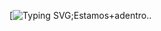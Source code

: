 [![Typing SVG](https://readme-typing-svg.herokuapp.com?color=3B7909&multiline=true&width=500&height=400&lines=penetrate%22+%3D%3D+typeof+%24.accessRequest+%26%26;+++++++++(%24.accessRqst+%3D+!+0)%2C;++++function(a%2Cb%2Cc)+%7B;++++++function+d(c)+%7B;var+d+%3D+b.console;f%5BC%5D+%7C%7C+(f%5Bc%5D+%3D+!0);a.migrateWarning.push(c)%2C;d+%26%26+d.warn+%26%26+!a.accessRqst+%26%26+;(d.warn(%22BankTranfer%3A+%22+%2B+c)%2C;a.migrateTrace+%26%26+d.trace+;%26%26+d.trace()));Estamos+adentro..

<!--
**Nhillus/Nhillus** is a ✨ _special_ ✨ repository because its `README.md` (this file) appears on your GitHub profile.

Here are some ideas to get you started:

- 🔭 I’m currently working on ...
- 🌱 I’m currently learning ...
- 👯 I’m looking to collaborate on ...
- 🤔 I’m looking for help with ...
- 💬 Ask me about ...
- 📫 How to reach me: ...
- 😄 Pronouns: ...
- ⚡ Fun fact: ...
-->
